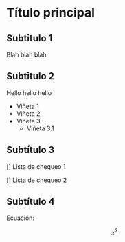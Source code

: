 # Título principal

## Subtitulo 1

Blah blah blah

## Subtitulo 2

Hello hello hello

* Viñeta 1
* Viñeta 2
* Viñeta 3
  * Viñeta 3.1

## Subtítulo 3

[] Lista de chequeo 1

[] Lista de chequeo 2

## Subtítulo 4

Ecuación:

$$ x^2 $$
